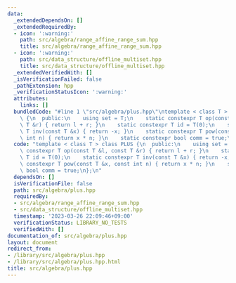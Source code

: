```yaml
---
data:
  _extendedDependsOn: []
  _extendedRequiredBy:
  - icon: ':warning:'
    path: src/algebra/range_affine_range_sum.hpp
    title: src/algebra/range_affine_range_sum.hpp
  - icon: ':warning:'
    path: src/data_structure/offline_multiset.hpp
    title: src/data_structure/offline_multiset.hpp
  _extendedVerifiedWith: []
  _isVerificationFailed: false
  _pathExtension: hpp
  _verificationStatusIcon: ':warning:'
  attributes:
    links: []
  bundledCode: "#line 1 \"src/algebra/plus.hpp\"\ntemplate < class T > class PLUS\
    \ {\n  public:\n    using set = T;\n    static constexpr T op(const T &l, const\
    \ T &r) { return l + r; }\n    static constexpr T id = T(0);\n    static constexpr\
    \ T inv(const T &x) { return -x; }\n    static constexpr T pow(const T &x, const\
    \ int n) { return x * n; }\n    static constexpr bool comm = true;\n};\n"
  code: "template < class T > class PLUS {\n  public:\n    using set = T;\n    static\
    \ constexpr T op(const T &l, const T &r) { return l + r; }\n    static constexpr\
    \ T id = T(0);\n    static constexpr T inv(const T &x) { return -x; }\n    static\
    \ constexpr T pow(const T &x, const int n) { return x * n; }\n    static constexpr\
    \ bool comm = true;\n};\n"
  dependsOn: []
  isVerificationFile: false
  path: src/algebra/plus.hpp
  requiredBy:
  - src/algebra/range_affine_range_sum.hpp
  - src/data_structure/offline_multiset.hpp
  timestamp: '2023-03-26 22:09:46+09:00'
  verificationStatus: LIBRARY_NO_TESTS
  verifiedWith: []
documentation_of: src/algebra/plus.hpp
layout: document
redirect_from:
- /library/src/algebra/plus.hpp
- /library/src/algebra/plus.hpp.html
title: src/algebra/plus.hpp
---
```

